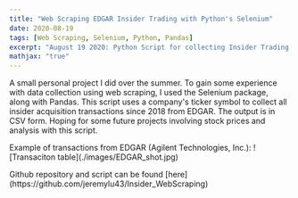 ```yaml
---
title: "Web Scraping EDGAR Insider Trading with Python's Selenium"
date: 2020-08-19
tags: [Web Scraping, Selenium, Python, Pandas]
excerpt: "August 19 2020: Python Script for collecting Insider Trading transactions by company"
mathjax: "true"
---
```

<p>
A small personal project I did over the summer. To gain some experience with data collection using web scraping, I used the Selenium package,
along with Pandas. This script uses a company's ticker symbol to collect all insider acquisition transactions since 2018 from EDGAR.
The output is in CSV form. Hoping for some future projects involving stock prices and analysis with this script.
</p>

<p>
Example of transactions from EDGAR (Agilent Technologies, Inc.):
![Transaciton table](./images/EDGAR_shot.jpg)
</p>

<p>
Github repository and script can be found [here](https://github.com/jeremylu43/Insider_WebScraping)
</p>
